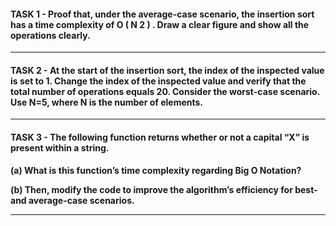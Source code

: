#### TASK 1 - Proof that, under the average-case scenario, the insertion sort has a time complexity of O ( N 2 ) . Draw a clear figure and show all the operations clearly.


---
#### TASK 2 - At the start of the insertion sort, the index of the inspected value is set to 1. Change the index of the inspected value and verify that the total number of operations equals 20. Consider the worst-case scenario. Use N=5, where N is the number of elements.


---
#### TASK 3 - The following function returns whether or not a capital “X” is present within a string.
**(a) What is this function’s time complexity regarding Big O Notation?**


**(b) Then, modify the code to improve the algorithm’s efficiency for best- and average-case scenarios.**


---
